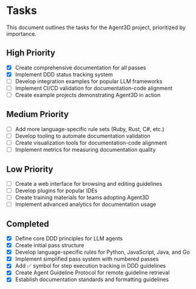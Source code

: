 # Tasks

This document outlines the tasks for the Agent3D project, prioritized by importance.

## High Priority

- [x] Create comprehensive documentation for all passes
- [x] Implement DDD status tracking system
- [ ] Develop integration examples for popular LLM frameworks
- [ ] Implement CI/CD validation for documentation-code alignment
- [ ] Create example projects demonstrating Agent3D in action

## Medium Priority

- [ ] Add more language-specific rule sets (Ruby, Rust, C#, etc.)
- [ ] Develop tooling to automate documentation validation
- [ ] Create visualization tools for documentation-code alignment
- [ ] Implement metrics for measuring documentation quality

## Low Priority

- [ ] Create a web interface for browsing and editing guidelines
- [ ] Develop plugins for popular IDEs
- [ ] Create training materials for teams adopting Agent3D
- [ ] Implement advanced analytics for documentation usage

## Completed

- [x] Define core DDD principles for LLM agents
- [x] Create initial pass structure
- [x] Develop language-specific rules for Python, JavaScript, Java, and Go
- [x] Implement simplified pass system with numbered passes
- [x] Add ✅ symbol for step execution tracking in DDD guidelines
- [x] Create Agent Guideline Protocol for remote guideline retrieval
- [x] Establish documentation standards and formatting guidelines
